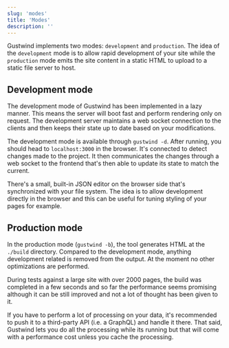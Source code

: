 ```yaml
---
slug: 'modes'
title: 'Modes'
description: ''
---
```

Gustwind implements two modes: `development` and `production`. The idea of the `development` mode is to allow rapid development of your site while the `production` mode emits the site content in a static HTML to upload to a static file server to host.

## Development mode

The development mode of Gustwind has been implemented in a lazy manner. This means the server will boot fast and perform rendering only on request. The development server maintains a web socket connection to the clients and then keeps their state up to date based on your modifications.

The development mode is available through `gustwind -d`. After running, you should head to `localhost:3000` in the browser. It's connected to detect changes made to the project. It then communicates the changes through a web socket to the frontend that's then able to update its state to match the current.

There's a small, built-in JSON editor on the browser side that's synchronized with your file system. The idea is to allow development directly in the browser and this can be useful for tuning styling of your pages for example.

## Production mode

In the production mode (`gustwind -b`), the tool generates HTML at the `./build` directory. Compared to the development mode, anything development related is removed from the output. At the moment no other optimizations are performed.

During tests against a large site with over 2000 pages, the build was completed in a few seconds and so far the performance seems promising although it can be still improved and not a lot of thought has been given to it.

If you have to perform a lot of processing on your data, it's recommended to push it to a third-party API (i.e. a GraphQL) and handle it there. That said, Gustwind lets you do all the processing while its running but that will come with a performance cost unless you cache the processing.
